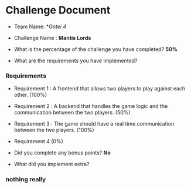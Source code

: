 # Challenge Document

- Team Name: **Gotei 4*
- Challenge Name : **Mantis Lords**

- What is the percentage of the challenge you have completed? **50%**

- What are the requirements you have implemented?

### Requirements

- Requirement 1 : A frontend that allows two players to play against each other. (100%)
- Requirement 2 : A backend that handles the game logic and the communication between the two players. (50%)
- Requirement 3 : The game should have a real time communication between the two players. (100%)
- Requirement 4 (0%)


- Did you complete any bonus points? **No**

- What did you implement extra?

### nothing really
